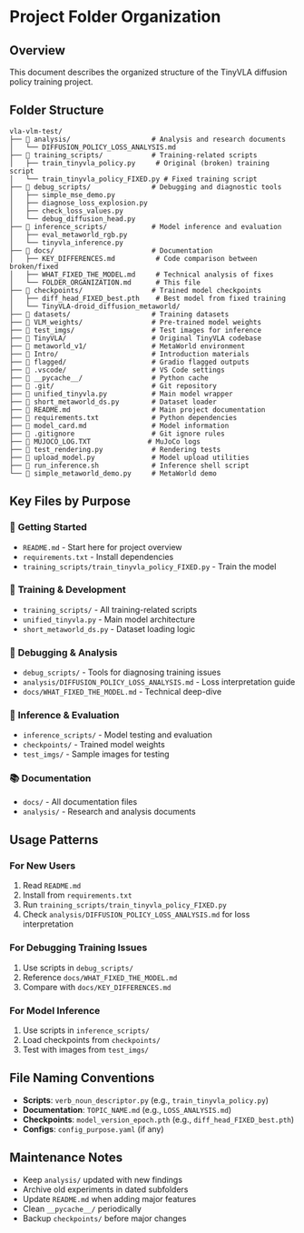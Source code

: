 # Project Folder Organization

## Overview
This document describes the organized structure of the TinyVLA diffusion policy training project.

## Folder Structure

```
vla-vlm-test/
├── 📁 analysis/                    # Analysis and research documents
│   └── DIFFUSION_POLICY_LOSS_ANALYSIS.md
├── 📁 training_scripts/            # Training-related scripts
│   ├── train_tinyvla_policy.py     # Original (broken) training script
│   └── train_tinyvla_policy_FIXED.py # Fixed training script
├── 📁 debug_scripts/               # Debugging and diagnostic tools
│   ├── simple_mse_demo.py
│   ├── diagnose_loss_explosion.py
│   ├── check_loss_values.py
│   └── debug_diffusion_head.py
├── 📁 inference_scripts/           # Model inference and evaluation
│   ├── eval_metaworld_rgb.py
│   └── tinyvla_inference.py
├── 📁 docs/                        # Documentation
│   ├── KEY_DIFFERENCES.md          # Code comparison between broken/fixed
│   ├── WHAT_FIXED_THE_MODEL.md     # Technical analysis of fixes
│   └── FOLDER_ORGANIZATION.md      # This file
├── 📁 checkpoints/                 # Trained model checkpoints
│   ├── diff_head_FIXED_best.pth    # Best model from fixed training
│   └── TinyVLA-droid_diffusion_metaworld/
├── 📁 datasets/                    # Training datasets
├── 📁 VLM_weights/                 # Pre-trained model weights
├── 📁 test_imgs/                   # Test images for inference
├── 📁 TinyVLA/                     # Original TinyVLA codebase
├── 📁 metaworld_v1/                # MetaWorld environment
├── 📁 Intro/                       # Introduction materials
├── 📁 flagged/                     # Gradio flagged outputs
├── 📁 .vscode/                     # VS Code settings
├── 📁 __pycache__/                 # Python cache
├── 📁 .git/                        # Git repository
├── 📄 unified_tinyvla.py           # Main model wrapper
├── 📄 short_metaworld_ds.py        # Dataset loader
├── 📄 README.md                    # Main project documentation
├── 📄 requirements.txt             # Python dependencies
├── 📄 model_card.md                # Model information
├── 📄 .gitignore                   # Git ignore rules
├── 📄 MUJOCO_LOG.TXT              # MuJoCo logs
├── 📄 test_rendering.py            # Rendering tests
├── 📄 upload_model.py              # Model upload utilities
├── 📄 run_inference.sh             # Inference shell script
└── 📄 simple_metaworld_demo.py     # MetaWorld demo
```

## Key Files by Purpose

### 🚀 **Getting Started**
- `README.md` - Start here for project overview
- `requirements.txt` - Install dependencies
- `training_scripts/train_tinyvla_policy_FIXED.py` - Train the model

### 🔧 **Training & Development**
- `training_scripts/` - All training-related scripts
- `unified_tinyvla.py` - Main model architecture
- `short_metaworld_ds.py` - Dataset loading logic

### 🐛 **Debugging & Analysis**
- `debug_scripts/` - Tools for diagnosing training issues
- `analysis/DIFFUSION_POLICY_LOSS_ANALYSIS.md` - Loss interpretation guide
- `docs/WHAT_FIXED_THE_MODEL.md` - Technical deep-dive

### 🎯 **Inference & Evaluation**
- `inference_scripts/` - Model testing and evaluation
- `checkpoints/` - Trained model weights
- `test_imgs/` - Sample images for testing

### 📚 **Documentation**
- `docs/` - All documentation files
- `analysis/` - Research and analysis documents

## Usage Patterns

### For New Users
1. Read `README.md`
2. Install from `requirements.txt`
3. Run `training_scripts/train_tinyvla_policy_FIXED.py`
4. Check `analysis/DIFFUSION_POLICY_LOSS_ANALYSIS.md` for loss interpretation

### For Debugging Training Issues
1. Use scripts in `debug_scripts/`
2. Reference `docs/WHAT_FIXED_THE_MODEL.md`
3. Compare with `docs/KEY_DIFFERENCES.md`

### For Model Inference
1. Use scripts in `inference_scripts/`
2. Load checkpoints from `checkpoints/`
3. Test with images from `test_imgs/`

## File Naming Conventions

- **Scripts**: `verb_noun_descriptor.py` (e.g., `train_tinyvla_policy.py`)
- **Documentation**: `TOPIC_NAME.md` (e.g., `LOSS_ANALYSIS.md`)
- **Checkpoints**: `model_version_epoch.pth` (e.g., `diff_head_FIXED_best.pth`)
- **Configs**: `config_purpose.yaml` (if any)

## Maintenance Notes

- Keep `analysis/` updated with new findings
- Archive old experiments in dated subfolders
- Update `README.md` when adding major features
- Clean `__pycache__/` periodically
- Backup `checkpoints/` before major changes 